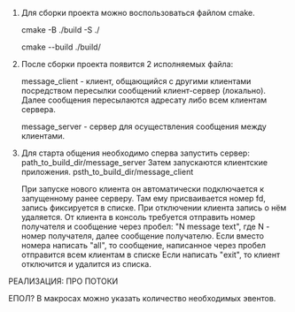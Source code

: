 1) Для сборки проекта можно воспользоваться файлом cmake.

   cmake -B ./build -S ./

   cmake --build ./build/

4) После сборки проекта появится 2 исполняемых файла:

   message_client - клиент, общающийся с другими клиентами посредством пересылки сообщений клиент-сервер (локально). Далее сообщения пересылаются адресату либо всем клиентам сервера.

   message_server - сервер для осуществления сообщения между клиентами.

6) Для старта общения необходимо сперва запустить сервер:
   path_to_build_dir/message_server
   Затем запускаются клиентские приложения.
   psth_to_build_dir/message_client

   При запуске нового клиента он автоматически подключается к запущенному ранее серверу. Там ему присваивается номер fd, запись фиксируется в списке. При отключении клиента запись о нём удаляется.
   От клиента в консоль требуется отправить номер получателя и сообщение через пробел:
   "N message text", где N - номер получателя, далее сообщение получателю.
   Если вместо номера написать "all", то сообщение, написанное через пробел отправится всем клиентам в списке
   Если написать "exit", то клиент отключится и удалится из списка.

РЕАЛИЗАЦИЯ:
ПРО ПОТОКИ

ЕПОЛ? В макросах можно указать количество необходимых эвентов.
